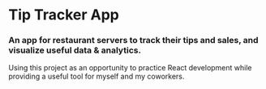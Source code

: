 # Tip Tracker App
### An app for restaurant servers to track their tips and sales, and visualize useful data & analytics.

Using this project as an opportunity to practice React development while providing a useful tool for myself and my coworkers.
